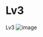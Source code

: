 # Lv3
Lv3
![image](https://github.com/mjm7542/Lv3/assets/125952973/af92e11b-4f27-49fe-b4e4-208afe7033f1)

